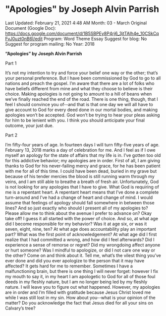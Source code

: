 # "Apologies" by Joseph Alvin Parrish

Last Updated: February 21, 2021 4:48 AM
Month: 03 - March
Original Document (Google Doc): https://docs.google.com/document/d/1B5SBPEy8P4rj6_3jtTAIh4e_10CSkCqFvJ0uzt0nB6I/edit
Program: Word Theme Essay
Suggest for blog: No
Suggest for program mailing: No
Year: 2018

**“Apologies” by Joseph Alvin Parrish**

Part 1

It’s not my intention to try and force your belief one way or the other; that’s your personal preference. But I have been commissioned by God to go to all nations and preach the gospel. I’m aware that there are a lot of folks who have beliefs different from mine and what they choose to believe is their choice. Making apologies is not going to amount to a hill of beans when we’ve finally reached the end of the road. There is one thing, though, that I feel I should convince you of--and that is that one day we will all have to give account to God for every deed done in our mortal bodies, and making apologies won’t be accepted. God won’t be trying to hear your pleas asking for him to be lenient with you. I think you should anticipate your final outcome, your just due.

Part 2

I’m fifty-four years of age. In fourteen days I will turn fifty-five years of age. February 13, 2018 marks a day of celebration for me. And I feel as if I owe myself an apology for the state of affairs that my life is in. I’ve gotten too old for this addictive behavior; my apologies are in order. First of all, I am giving thanks to God for his never-failing mercy and grace, for he has been patient with me for all of this time. I could have been dead, buried in my grave but because of his tender mercies the blood is still running warm through my veins, and I am still able to breathe a breath of fresh air. Unfortunately, God is not looking for any apologies that I have to give. What God is requiring of me is a repentant heart. A repentant heart means that I’ve done a complete turn-around and I’ve had a change of heart and change of mind. I would assume that feelings of apology should fall somewhere in between those lines? And so just exactly who should I present all of my apologies to? Please allow me to think about the avenue I prefer to advance on? Okay take off! I guess it all started with the power of choice. And so, at what age did I become responsible for my behavior? Was it at age six, or was it seven, eight, nine, ten? At what age does accountability play an important part? What was the first point of acknowledgement? At what age did I first realize that I had committed a wrong, and how did I feel afterwards? Did I experience a sense of remorse or regret? Did my wrongdoing affect anyone or hurt someone? Was I mindful to apologize, or did I not care one way or the other? Come on and think about it. Tell me, what’s the vilest thing you’ve ever done and did you ever apologize to the person that it may have affected? It gets hard for me to remember. Sometimes I have a malfunctioning brain, but there is one thing I will never forget: however I fix my mouth to say it, in my heart I am apologetic to God for all of those foul deeds in my fleshly nature, but I am no longer being led by my fleshly nature. I will leave you to figure out what happened. However, my apologies are in order and I’m filled with gratitude because Jesus Christ loved me while I was still lost in my sin. How about you--what is your opinion of the matter? Do you acknowledge the fact that Jesus died for all your sins on Calvary’s tree?